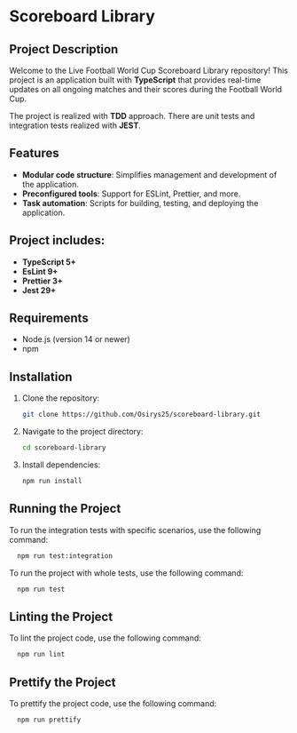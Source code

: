 # Scoreboard Library

## Project Description

Welcome to the Live Football World Cup Scoreboard Library repository! This project is an application built with **TypeScript** that provides real-time updates on all ongoing matches and their scores during the Football World Cup.

The project is realized with **TDD** approach. There are unit tests and integration tests realized with **JEST**.

## Features

- **Modular code structure**: Simplifies management and development of the application.
- **Preconfigured tools**: Support for ESLint, Prettier, and more.
- **Task automation**: Scripts for building, testing, and deploying the application.

## Project includes:
- **TypeScript 5+**
- **EsLint 9+**
- **Prettier 3+**
- **Jest 29+**

## Requirements
- Node.js (version 14 or newer)
- npm

## Installation

1. Clone the repository:
    ```bash
    git clone https://github.com/Osirys25/scoreboard-library.git
    ```
2. Navigate to the project directory:
    ```bash
    cd scoreboard-library
    ```
3. Install dependencies:
    ```bash
    npm run install
    ```

## Running the Project

To run the integration tests with specific scenarios, use the following command:
```bash
  npm run test:integration
```

To run the project with whole tests, use the following command:
```bash
  npm run test
```

## Linting the Project
To lint the project code, use the following command:
```bash
  npm run lint
```

## Prettify the Project
To prettify the project code, use the following command:
```bash
  npm run prettify
```
